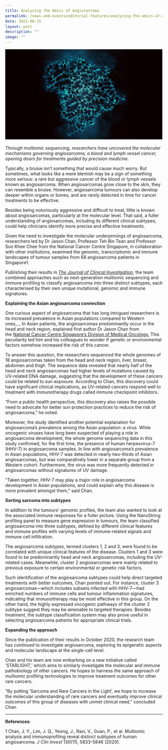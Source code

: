 ```yaml
---
title: Analyzing the Omics of Angiosarcoma
permalink: /news-and-events/editorial-features/analyzing-the-omics-of-angiosarcoma-blood-and-lymph-cancer/
date: 2021-08-25
layout: post
description: ""
image: ""
---
```

![](/images/Resources/Editorial%20Features/2021/angio-1536x881.jpg)

_Through multiomic sequencing, researchers have uncovered the molecular mechanisms governing angiosarcoma, a blood and lymph vessel cancer, opening doors for treatments guided by precision medicine._

Typically, a bruise isn’t something that would cause much worry. But sometimes, what looks like a mere blemish may be a sign of something more serious: a rare but aggressive cancer of the blood or lymph vessels known as angiosarcoma. When angiosarcomas grow close to the skin, they can resemble a bruise. However, angiosarcoma tumours can also develop deeper within organs or bones, and are rarely detected in time for cancer treatments to be effective.

Besides being notoriously aggressive and difficult to treat, little is known about angiosarcomas, particularly at the molecular level. That said, a fuller understanding of angiosarcomas, including its different clinical subtypes, could help clinicians identify more precise and effective treatments.

Given the need to investigate the molecular underpinnings of angiosarcoma, researchers led by Dr Jason Chan, Professor Teh Bin Tean and Professor Soo Khee Chee from the National Cancer Centre Singapore, in collaboration with other institutions, examined the genomic, transcriptomic and immune landscapes of tumour samples from 68 angiosarcoma patients in Singapore1.

Publishing their results in [_The Journal of Clinical Investigation_](https://www.jci.org/)_,_ the team combined approaches such as next-generation multiomic sequencing and immune profiling to classify angiosarcoma into three distinct subtypes, each characterised by their own unique mutational, genomic and immune signatures.

**Explaining the Asian angiosarcoma connection**

One curious aspect of angiosarcoma that has long intrigued researchers is its increased prevalence in Asian populations compared to Western ones_._ In Asian patients, the angiosarcomas predominantly occur in the head and neck region, explained first author Dr Jason Chan from the [National Cancer Centre Singapore’s Division of Medical Oncology.](https://www.nccs.com.sg/patient-care/specialties-services/medical-oncology) This peculiarity led him and his colleagues to wonder if genetic or environmental factors somehow increased the risk of this cancer.

To answer this question, the researchers sequenced the whole genomes of 18 angiosarcomas taken from the head and neck region, liver, breast, abdomen and thigh. The sequence data revealed that nearly half of the head and neck angiosarcomas had higher levels of mutations caused by UV-related DNA damage, suggesting that the development of these cancers could be related to sun exposure. According to Chan, this discovery could have significant clinical implications, as UV-related cancers respond well to treatment with immunotherapy drugs called immune checkpoint inhibitors.

“From a public health perspective, this discovery also raises the possible need to advocate for better sun protection practices to reduce the risk of angiosarcoma,” he noted.

Moreover, the study identified another potential explanation for angiosarcoma’s prevalence among the Asian population: a virus. While oncogenic viruses have long been suspected of playing a role in angiosarcoma development, the whole genome sequencing data in this study confirmed, for the first time, the presence of human herpesvirus-7 (HHV-7) in angiosarcoma samples. In line with angiosarcoma’s prevalence in Asian populations, HHV-7 was detected in nearly two-thirds of Asian angiosarcomas, but was comparatively lower in a separate group from a Western cohort. Furthermore, the virus was more frequently detected in angiosarcomas without signatures of UV damage.

“Taken together, HHV-7 may play a major role in angiosarcoma development in Asian populations, and could explain why this disease is more prevalent amongst them,” said Chan.

**Sorting sarcoma into subtypes**

In addition to the tumours’ genomic profiles, the team also wanted to look at the associated immune responses for a fuller picture. Using the NanoString profiling panel to measure gene expression in tumours, the team classified angiosarcoma into three subtypes, defined by different clinical features and immune profiles with varying levels of immune-related signals and immune cell infiltration.

The angiosarcoma subtypes, termed clusters 1, 2 and 3, were found to be correlated with unique clinical features of the disease. Clusters 1 and 3 were found to be predominantly head and neck angiosarcomas, including the UV-related cases. Meanwhile, cluster 2 angiosarcomas were mainly related to previous exposure to certain environmental or genetic risk factors.

Such identification of the angiosarcoma subtypes could help direct targeted treatments with better outcomes, Chan pointed out. For instance, cluster 3 angiosarcomas—which includes subsets infected with HHV-7—had enriched numbers of immune cells and tumour inflammation signatures, indicating that immunotherapy may be most effective in this group. On the other hand, the highly expressed oncogenic pathways of the cluster 2 subtype suggest they may be amenable to targeted therapies. Besides treatment, the subtype classification system may also prove useful in selecting angiosarcoma patients for appropriate clinical trials.

**Expanding the approach**

Since the publication of their results in October 2020, the research team has continued to investigate angiosarcoma, exploring its epigenetic aspects and molecular landscape at the single-cell level.

Chan and his team are now embarking on a new initiative called ‘STARLIGHT,’ which aims to similarly investigate the molecular and immune pathobiology of other cancers. He hopes to harness the same approach of multiomic profiling technologies to improve treatment outcomes for other rare cancers.

“By putting ‘Sarcoma and Rare Cancers in the Light’, we hope to increase the molecular understanding of rare cancers and eventually improve clinical outcomes of this group of diseases with unmet clinical need,” concluded Chan.

* * *

**References**:

1 Chan, J. Y., Lim, J. Q., Yeong, J., Ravi, V., Guan, P., et al. Multiomic analysis and immunoprofiling reveal distinct subtypes of human angiosarcoma. _J Clin Invest_ 130(11), 5833-5846 (2020).